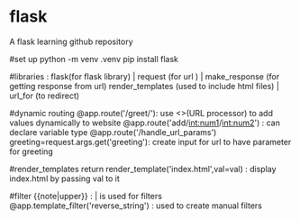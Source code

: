 # flask
A flask learning github repository

#set up
python -m venv .venv
pip install flask

#libraries : flask(for flask library) | request (for url ) | make_response (for getting response from url)
             render_templates (used to include html files) | url_for (to redirect)

#dynamic routing
@app.route('/greet/<name>'): use <>(URL processor) to add values dynamically to website
@app.route('add/<int:num1>/<int:num2>') : can declare variable type
@app.route('/handle_url_params')
greeting=request.args.get('greeting'): create input for url to have parameter for greeting

#render_templates
return render_template('index.html',val=val) : display index.html by passing val to it

#filter
{{note|upper}} : | is used for filters
@app.template_filter('reverse_string') : used to create manual filters



